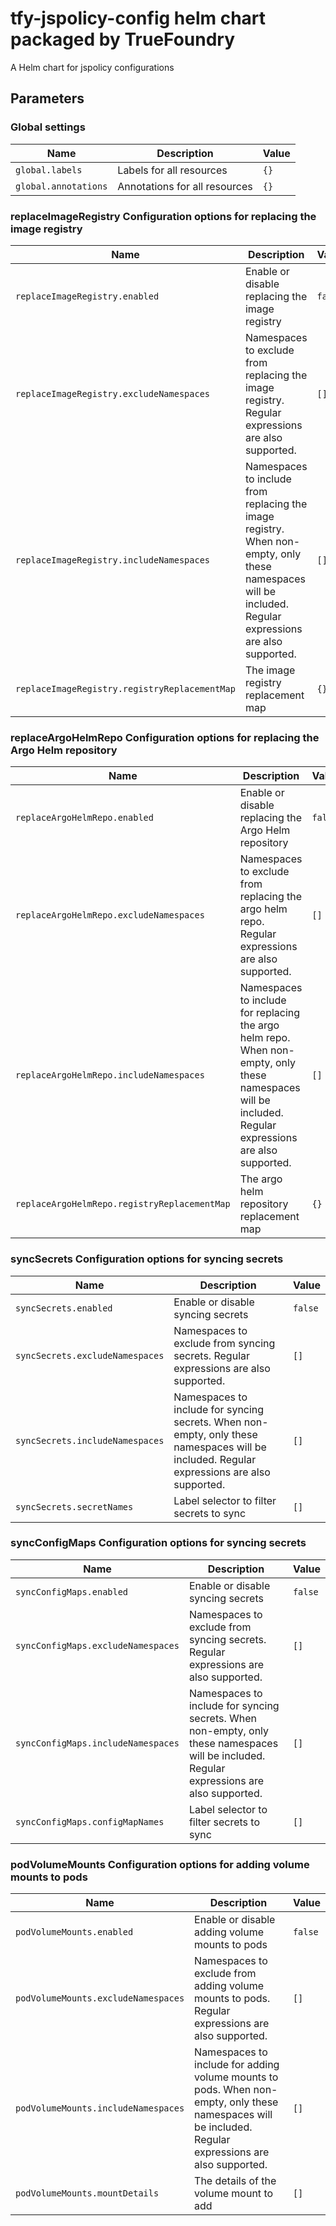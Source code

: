 # tfy-jspolicy-config helm chart packaged by TrueFoundry
A Helm chart for jspolicy configurations

## Parameters

### Global settings

| Name                 | Description                   | Value |
| -------------------- | ----------------------------- | ----- |
| `global.labels`      | Labels for all resources      | `{}`  |
| `global.annotations` | Annotations for all resources | `{}`  |

### replaceImageRegistry Configuration options for replacing the image registry

| Name                                          | Description                                                                                                                                              | Value   |
| --------------------------------------------- | -------------------------------------------------------------------------------------------------------------------------------------------------------- | ------- |
| `replaceImageRegistry.enabled`                | Enable or disable replacing the image registry                                                                                                           | `false` |
| `replaceImageRegistry.excludeNamespaces`      | Namespaces to exclude from replacing the image registry. Regular expressions are also supported.                                                         | `[]`    |
| `replaceImageRegistry.includeNamespaces`      | Namespaces to include from replacing the image registry. When non-empty, only these namespaces will be included. Regular expressions are also supported. | `[]`    |
| `replaceImageRegistry.registryReplacementMap` | The image registry replacement map                                                                                                                       | `{}`    |

### replaceArgoHelmRepo Configuration options for replacing the Argo Helm repository

| Name                                         | Description                                                                                                                                             | Value   |
| -------------------------------------------- | ------------------------------------------------------------------------------------------------------------------------------------------------------- | ------- |
| `replaceArgoHelmRepo.enabled`                | Enable or disable replacing the Argo Helm repository                                                                                                    | `false` |
| `replaceArgoHelmRepo.excludeNamespaces`      | Namespaces to exclude from replacing the argo helm repo. Regular expressions are also supported.                                                        | `[]`    |
| `replaceArgoHelmRepo.includeNamespaces`      | Namespaces to include for replacing the argo helm repo. When non-empty, only these namespaces will be included. Regular expressions are also supported. | `[]`    |
| `replaceArgoHelmRepo.registryReplacementMap` | The argo helm repository replacement map                                                                                                                | `{}`    |

### syncSecrets Configuration options for syncing secrets

| Name                            | Description                                                                                                                                | Value   |
| ------------------------------- | ------------------------------------------------------------------------------------------------------------------------------------------ | ------- |
| `syncSecrets.enabled`           | Enable or disable syncing secrets                                                                                                          | `false` |
| `syncSecrets.excludeNamespaces` | Namespaces to exclude from syncing secrets. Regular expressions are also supported.                                                        | `[]`    |
| `syncSecrets.includeNamespaces` | Namespaces to include for syncing secrets. When non-empty, only these namespaces will be included. Regular expressions are also supported. | `[]`    |
| `syncSecrets.secretNames`       | Label selector to filter secrets to sync                                                                                                   | `[]`    |

### syncConfigMaps Configuration options for syncing secrets

| Name                               | Description                                                                                                                                | Value   |
| ---------------------------------- | ------------------------------------------------------------------------------------------------------------------------------------------ | ------- |
| `syncConfigMaps.enabled`           | Enable or disable syncing secrets                                                                                                          | `false` |
| `syncConfigMaps.excludeNamespaces` | Namespaces to exclude from syncing secrets. Regular expressions are also supported.                                                        | `[]`    |
| `syncConfigMaps.includeNamespaces` | Namespaces to include for syncing secrets. When non-empty, only these namespaces will be included. Regular expressions are also supported. | `[]`    |
| `syncConfigMaps.configMapNames`    | Label selector to filter secrets to sync                                                                                                   | `[]`    |

### podVolumeMounts Configuration options for adding volume mounts to pods

| Name                                | Description                                                                                                                                             | Value   |
| ----------------------------------- | ------------------------------------------------------------------------------------------------------------------------------------------------------- | ------- |
| `podVolumeMounts.enabled`           | Enable or disable adding volume mounts to pods                                                                                                          | `false` |
| `podVolumeMounts.excludeNamespaces` | Namespaces to exclude from adding volume mounts to pods. Regular expressions are also supported.                                                        | `[]`    |
| `podVolumeMounts.includeNamespaces` | Namespaces to include for adding volume mounts to pods. When non-empty, only these namespaces will be included. Regular expressions are also supported. | `[]`    |
| `podVolumeMounts.mountDetails`      | The details of the volume mount to add                                                                                                                  | `[]`    |
